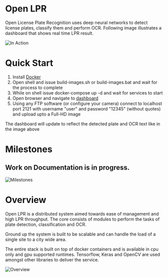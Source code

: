 
# Open LPR
Open License Plate Recognition uses deep neural networks to detect license plates, classify them and perform OCR. Following image illustrates a dashboard that shows real time LPR result.

![In Action](https://rawcdn.githack.com/faisalthaheem/open-lpr/f60aa4c7a48470d278d814804e3d53eb6f01318a/docs/alpr-result.jpg)


# Quick Start

 1. Install [Docker](https://www.docker.com/get-started) 
 2. Open shell and issue build-images.sh or build-images.bat and wait for the process to complete
 3. While on shell issue docker-compose up -d and wait for services to start 
 4. Open browser and navigate to [dashboard](http://localhost:1890/show-dashboard)
 5. Using any FTP software (or configure your camera) connect to localhost port 2121 with username "user" and password "12345" (without quotes) and upload upto a Full-HD image

The dashboard will update to reflect the detected plate and OCR text like in the image above

 
# Milestones

  

## Work on Documentation is in progress.

  

![Milestones](https://raw.githack.com/faisalthaheem/open-lpr/master/docs/Milestones.png)

  
  

# Overview

Open LPR is a distributed system aimed towards ease of management and high LPR throughput. The core consists of modules to perform the tasks of plate detection, classification and OCR.

Ground up the system is built to be scalable and can handle the load of a single site to a city wide area.

The entire stack is built on top of docker containers and is available in cpu only and gpu supported runtimes.
Tensorflow, Keras and OpenCV are used amongst other libraries to deliver the service.

![Overview](https://rawcdn.githack.com/faisalthaheem/open-lpr/b701dd0df6278ee4209c5671af3b345d096bfe62/docs/overview-v2.png)
